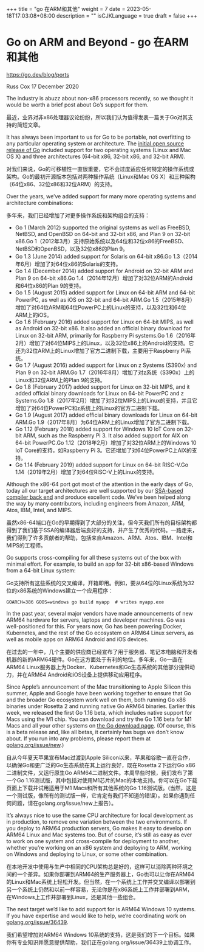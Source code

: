 +++
title = "go 在ARM和其他"
weight = 7
date = 2023-05-18T17:03:08+08:00
description = ""
isCJKLanguage = true
draft = false
+++

# Go on ARM and Beyond - go 在ARM和其他

https://go.dev/blog/ports

Russ Cox
17 December 2020

The industry is abuzz about non-x86 processors recently, so we thought it would be worth a brief post about Go’s support for them.

最近，业界对非x86处理器议论纷纷，所以我们认为值得发表一篇关于Go对其支持的简短文章。

It has always been important to us for Go to be portable, not overfitting to any particular operating system or architecture. The [initial open source release of Go](https://opensource.googleblog.com/2009/11/hey-ho-lets-go.html) included support for two operating systems (Linux and Mac OS X) and three architectures (64-bit x86, 32-bit x86, and 32-bit ARM).

对我们来说，Go的可移植性一直很重要，它不会过度适应任何特定的操作系统或架构。Go的最初开源版本包括对两种操作系统（Linux和Mac OS X）和三种架构（64位x86、32位x86和32位ARM）的支持。

Over the years, we’ve added support for many more operating systems and architecture combinations:

多年来，我们已经增加了对更多操作系统和架构组合的支持：

- Go 1 (March 2012) supported the original systems as well as FreeBSD, NetBSD, and OpenBSD on 64-bit and 32-bit x86, and Plan 9 on 32-bit x86.Go 1（2012年3月）支持原始系统以及64位和32位x86的FreeBSD、NetBSD和OpenBSD，以及32位x86的Plan 9。
- Go 1.3 (June 2014) added support for Solaris on 64-bit x86.Go 1.3（2014年6月）增加了对64位x86的Solaris的支持。
- Go 1.4 (December 2014) added support for Android on 32-bit ARM and Plan 9 on 64-bit x86.Go 1.4（2014年12月）增加了对32位ARM的Android和64位x86的Plan 9的支持。
- Go 1.5 (August 2015) added support for Linux on 64-bit ARM and 64-bit PowerPC, as well as iOS on 32-bit and 64-bit ARM.Go 1.5（2015年8月）增加了对64位ARM和64位PowerPC上的Linux的支持，以及32位和64位ARM上的iOS。
- Go 1.6 (February 2016) added support for Linux on 64-bit MIPS, as well as Android on 32-bit x86. It also added an official binary download for Linux on 32-bit ARM, primarily for Raspberry Pi systems.Go 1.6（2016年2月）增加了对64位MIPS上的Linux，以及32位x86上的Android的支持。它还为32位ARM上的Linux增加了官方二进制下载，主要用于Raspberry Pi系统。
- Go 1.7 (August 2016) added support for Linux on z Systems (S390x) and Plan 9 on 32-bit ARM.Go 1.7（2016年8月）增加了对z系统（S390x）上的Linux和32位ARM上的Plan 9的支持。
- Go 1.8 (February 2017) added support for Linux on 32-bit MIPS, and it added official binary downloads for Linux on 64-bit PowerPC and z Systems.Go 1.8（2017年2月）增加了对32位MIPS上的Linux的支持，并且它增加了对64位PowerPC和z系统上的Linux的官方二进制下载。
- Go 1.9 (August 2017) added official binary downloads for Linux on 64-bit ARM.Go 1.9（2017年8月）为64位ARM上的Linux增加了官方二进制下载。
- Go 1.12 (February 2018) added support for Windows 10 IoT Core on 32-bit ARM, such as the Raspberry Pi 3. It also added support for AIX on 64-bit PowerPC.Go 1.12（2018年2月）增加了对32位ARM上的Windows 10 IoT Core的支持，如Raspberry Pi 3。它还增加了对64位PowerPC上AIX的支持。
- Go 1.14 (February 2019) added support for Linux on 64-bit RISC-V.Go 1.14（2019年2月）增加了对64位RISC-V上的Linux的支持。

Although the x86-64 port got most of the attention in the early days of Go, today all our target architectures are well supported by our [SSA-based compiler back end](https://www.youtube.com/watch?v=uTMvKVma5ms) and produce excellent code. We’ve been helped along the way by many contributors, including engineers from Amazon, ARM, Atos, IBM, Intel, and MIPS.

虽然x86-64端口在Go的早期得到了大部分的关注，但今天我们所有的目标架构都得到了我们基于SSA的编译器后端良好的支持，并产生了优秀的代码。一路走来，我们得到了许多贡献者的帮助，包括来自Amazon、ARM、Atos、IBM、Intel和MIPS的工程师。

Go supports cross-compiling for all these systems out of the box with minimal effort. For example, to build an app for 32-bit x86-based Windows from a 64-bit Linux system:

Go支持所有这些系统的交叉编译，开箱即用。例如，要从64位的Linux系统为32位的x86系统的Windows建立一个应用程序：

```
GOARCH=386 GOOS=windows go build myapp  # writes myapp.exe
```

In the past year, several major vendors have made announcements of new ARM64 hardware for servers, laptops and developer machines. Go was well-positioned for this. For years now, Go has been powering Docker, Kubernetes, and the rest of the Go ecosystem on ARM64 Linux servers, as well as mobile apps on ARM64 Android and iOS devices.

在过去的一年中，几个主要的供应商已经宣布了用于服务器、笔记本电脑和开发者机器的新的ARM64硬件。Go在这方面处于有利的地位。多年来，Go一直在ARM64 Linux服务器上为Docker、Kubernetes和Go生态系统的其他部分提供动力，并在ARM64 Android和iOS设备上提供移动应用程序。

Since Apple’s announcement of the Mac transitioning to Apple Silicon this summer, Apple and Google have been working together to ensure that Go and the broader Go ecosystem work well on them, both running Go x86 binaries under Rosetta 2 and running native Go ARM64 binaries. Earlier this week, we released the first Go 1.16 beta, which includes native support for Macs using the M1 chip. You can download and try the Go 1.16 beta for M1 Macs and all your other systems on [the Go download page](https://go.dev/dl/#go1.16beta1). (Of course, this is a beta release and, like all betas, it certainly has bugs we don’t know about. If you run into any problems, please report them at [golang.org/issue/new](https://go.dev/issue/new).)

自从今年夏天苹果宣布Mac过渡到Apple Silicon以来，苹果和谷歌一直在合作，以确保Go和更广泛的Go生态系统在其上运行良好，既在Rosetta 2下运行Go x86二进制文件，又运行原生Go ARM64二进制文件。本周早些时候，我们发布了第一个Go 1.16测试版，其中包括对使用M1芯片的Mac的本地支持。你可以在Go下载页面上下载并试用适用于M1 Macs和所有其他系统的Go 1.16测试版。(当然，这是一个测试版，像所有的测试版一样，它肯定有我们不知道的错误）。如果你遇到任何问题，请在golang.org/issue/new上报告）。

It’s always nice to use the same CPU architecture for local development as in production, to remove one variation between the two environments. If you deploy to ARM64 production servers, Go makes it easy to develop on ARM64 Linux and Mac systems too. But of course, it’s still as easy as ever to work on one system and cross-compile for deployment to another, whether you’re working on an x86 system and deploying to ARM, working on Windows and deploying to Linux, or some other combination.

在本地开发中使用与生产中相同的CPU架构总是好的，这样可以消除两种环境之间的一个差异。如果你部署到ARM64的生产服务器上，Go也可以让你在ARM64的Linux和Mac系统上轻松开发。但当然，在一个系统上工作并交叉编译以部署到另一个系统上仍然和以前一样容易，无论你是在x86系统上工作并部署到ARM，在Windows上工作并部署到Linux，还是其他一些组合。

The next target we’d like to add support for is ARM64 Windows 10 systems. If you have expertise and would like to help, we’re coordinating work on [golang.org/issue/36439](https://github.com/golang/go/issues/36439).

我们希望增加对ARM64 Windows 10系统的支持，这是我们的下一个目标。如果你有专业知识并愿意提供帮助，我们正在golang.org/issue/36439上协调工作。

